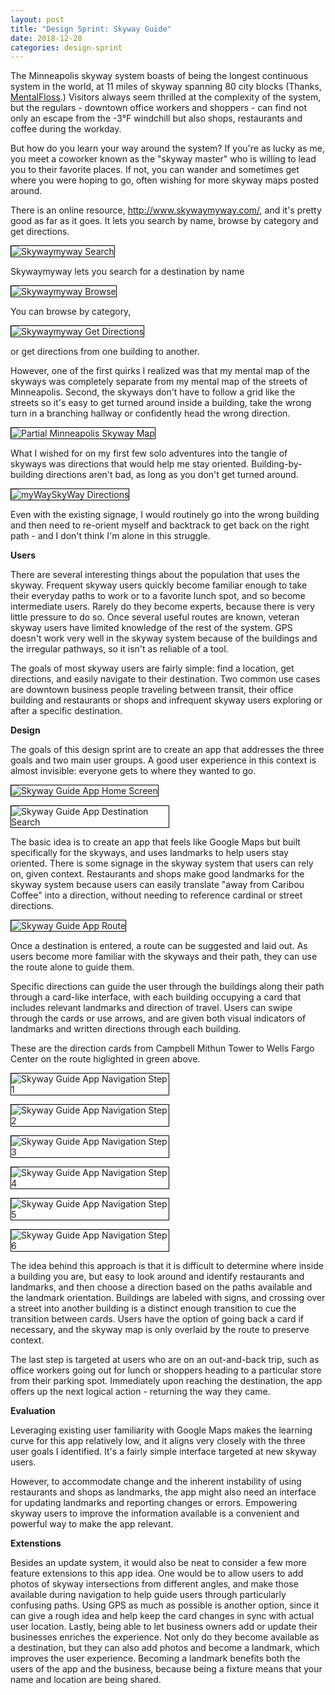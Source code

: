 ```yaml
---
layout: post
title: "Design Sprint: Skyway Guide"
date: 2018-12-28
categories: design-sprint
---
```


The Minneapolis skyway system boasts of being the longest continuous system in the world, at 11 miles of skyway spanning 80 city blocks (Thanks, [MentalFloss](http://mentalfloss.com/article/70549/25-things-you-should-know-about-minneapolis-and-st-paul).) Visitors always seem thrilled at the complexity of the system, but the regulars - downtown office workers and shoppers - can find not only an escape from the -3°F windchill but also shops, restaurants and coffee during the workday.

But how do you learn your way around the system? If you're as lucky as me, you meet a coworker known as the "skyway master" who is willing to lead you to their favorite places. If not, you can wander and sometimes get where you were hoping to go, often wishing for more skyway maps posted around.

There is an online resource, http://www.skywaymyway.com/, and it's pretty good as far as it goes. It lets you search by name, browse by category and get directions.

<img src="/images/sprints/skyway/MWSW-search.png"
     alt="Skywaymyway Search"
     style="max-width:50%;height:auto;border:1px solid black;" />

Skywaymyway lets you search for a destination by name

<img src="/images/sprints/skyway/MWSW-browse.png"
     alt="Skywaymyway Browse"
     style="max-width:50%;height:auto;border:1px solid black;" />

You can browse by category,

<img src="/images/sprints/skyway/MWSW-directions.png"
     alt="Skywaymyway Get Directions"
     style="max-width:50%;height:auto;border:1px solid black;" />

or get directions from one building to another.

However, one of the first quirks I realized was that my mental map of the skyways was completely separate from my mental map of the streets of Minneapolis. Second, the skyways don't have to follow a grid like the streets so it's easy to get turned around inside a building, take the wrong turn in a branching hallway or confidently head the wrong direction.

<img src="/images/sprints/skyway/large-map.png"
     alt="Partial Minneapolis Skyway Map"
     style="max-width:50%;height:auto;border:1px solid black;" />

What I wished for on my first few solo adventures into the tangle of skyways was directions that would help me stay oriented. Building-by-building directions aren't bad, as long as you don't get turned around.

<img src="/images/sprints/skyway/MWSW-guide.png"
     alt="myWaySkyWay Directions"
     style="max-width:50%;height:auto;border:1px solid black;" />

Even with the existing signage, I would routinely go into the wrong building and then need to re-orient myself and backtrack to get back on the right path - and I don't think I'm alone in this struggle.

<b>Users</b>

There are several interesting things about the population that uses the skyway. Frequent skyway users quickly become familiar enough to take their everyday paths to work or to a favorite lunch spot, and so become intermediate users. Rarely do they become experts, because there is very little pressure to do so. Once several useful routes are known, veteran skyway users have limited knowledge of the rest of the system. GPS doesn't work very well in the skyway system because of the buildings and the irregular pathways, so it isn't as reliable of a tool.

The goals of most skyway users are fairly simple: find a location, get directions, and easily navigate to their destination. Two common use cases are downtown business people traveling between transit, their office building and restaurants or shops and infrequent skyway users exploring or after a specific destination.

<b>Design</b>

The goals of this design sprint are to create an app that addresses the three goals and two main user groups. A good user experience in this context is almost invisible: everyone gets to where they wanted to go.

<img src="/images/sprints/skyway/homescreen.png"
     alt="Skyway Guide App Home Screen"
     style="max-width:50%;height:auto;border:1px solid black;" />

<img src="/images/sprints/skyway/search.png"
     alt="Skyway Guide App Destination Search"
    style="max-width:50%;height:auto;border:1px solid black;" />

The basic idea is to create an app that feels like Google Maps but built specifically for the skyways, and uses landmarks to help users stay oriented. There is some signage in the skyway system that users can rely on, given context. Restaurants and shops make good landmarks for the skyway system because users can easily translate "away from Caribou Coffee" into a direction, without needing to reference cardinal or street directions.

<img src="/images/sprints/skyway/route.png"
     alt="Skyway Guide App Route"
     style="max-width:50%;height:auto;border:1px solid black;" />

Once a destination is entered, a route can be suggested and laid out. As users become more familiar with the skyways and their path, they can use the route alone to guide them.

Specific directions can guide the user through the buildings along their path through a card-like interface, with each building occupying a card that includes relevant landmarks and direction of travel. Users can swipe through the cards or use arrows, and are given both visual indicators of landmarks and written directions through each building.

These are the direction cards from Campbell Mithun Tower to Wells Fargo Center on the route higlighted in green above.

<img src="/images/sprints/skyway/guide1.png"
     alt="Skyway Guide App Navigation Step 1"
     style="max-width:50%;height:auto;border:1px solid black;" />

<img src="/images/sprints/skyway/guide2.png"
     alt="Skyway Guide App Navigation Step 2"
    style="max-width:50%;height:auto;border:1px solid black;" />

<img src="/images/sprints/skyway/guide3.png"
    alt="Skyway Guide App Navigation Step 3"
    style="max-width:50%;height:auto;border:1px solid black;" />

<img src="/images/sprints/skyway/guide4.png"
    alt="Skyway Guide App Navigation Step 4"
    style="max-width:50%;height:auto;border:1px solid black;" />

<img src="/images/sprints/skyway/guide5.png"
    alt="Skyway Guide App Navigation Step 5"
    style="max-width:50%;height:auto;border:1px solid black;" />

<img src="/images/sprints/skyway/guide6.png"
    alt="Skyway Guide App Navigation Step 6"
    style="max-width:50%;height:auto;border:1px solid black;" />

The idea behind this approach is that it is difficult to determine where inside a building you are, but easy to look around and identify restaurants and landmarks, and then choose a direction based on the paths available and the landmark orientation. Buildings are labeled with signs, and crossing over a street into another building is a distinct enough transition to cue the transition between cards. Users have the option of going back a card if necessary, and the skyway map is only overlaid by the route to preserve context.

The last step is targeted at users who are on an out-and-back trip, such as office workers going out for lunch or shoppers heading to a particular store from their parking spot. Immediately upon reaching the destination, the app offers up the next logical action - returning the way they came.

<b>Evaluation</b>

Leveraging existing user familiarity with Google Maps makes the learning curve for this app relatively low, and it aligns very closely with the three user goals I identified. It's a fairly simple interface targeted at new skyway users.

However, to accommodate change and the inherent instability of using restaurants and shops as landmarks, the app might also need an interface for updating landmarks and reporting changes or errors. Empowering skyway users to improve the information available is a convenient and powerful way to make the app relevant.

<b>Extenstions</b>

Besides an update system, it would also be neat to consider a few more feature extensions to this app idea. One would be to allow users to add photos of skyway intersections from different angles, and make those available during navigation to help guide users through particularly confusing paths. Using GPS as much as possible is another option, since it can give a rough idea and help keep the card changes in sync with actual user location. Lastly, being able to let business owners add or update their businesses enriches the experience. Not only do they become available as a destination, but they can also add photos and become a landmark, which improves the user experience. Becoming a landmark benefits both the users of the app and the business, because being a fixture means that your name and location are being shared.
